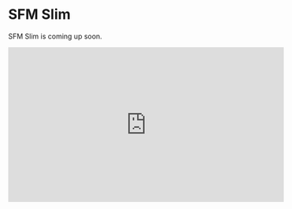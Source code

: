 # SFM Slim

SFM Slim is coming up soon.

<iframe width="560" height="315" src="https://www.youtube.com/embed/He09LObJZYI" frameborder="0" allowfullscreen></iframe>